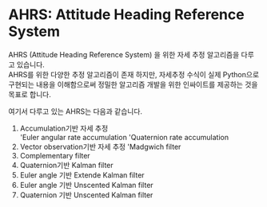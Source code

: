 # AHRS: Attitude Heading Reference System 
AHRS (Attitude Heading Reference System) 을 위한 자세 추정 알고리즘을 다루고 있습니다.  
AHRS를 위한 다양한 추정 알고리즘이 존재 하지만, 
자세추정 수식이 실제 Python으로 구현되는 내용을 이해함으로써 정밀한 알고리즘 개발을 위한 인싸이트를 제공하는 것을 목표로 합니다.

여기서 다루고 있는 AHRS는 다음과 같습니다.
1) Accumulation기반 자세 추정   
'Euler angular rate accumulation
'Quaternion rate accumulation
3) Vector observation기반 자세 추정
'Madgwich filter
4) Complementary filter
5) Quaternion기반 Kalman filter
6) Euler angle 기반 Extende Kalman filter
7) Euler angle 기반 Unscented Kalman filter
8) Quaternion 기반 Unscented Kalman filter 
